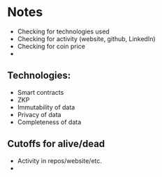# Notes

* Checking for technologies used
* Checking for activity (website, github, LinkedIn)
* Checking for coin price
* 


## Technologies:

* Smart contracts
* ZKP
* Immutability of data
* Privacy of data
* Completeness of data

## Cutoffs for alive/dead

* Activity in repos/website/etc.
* 

